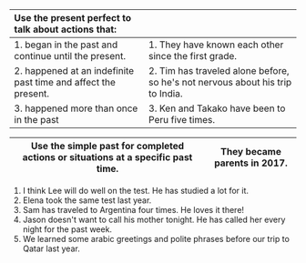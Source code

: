 | Use the present perfect to talk about actions that: | | 
| :---| --- |
|1. began in the past and continue until the present. | 1. They have known each other since the first grade. |
|2. happened at an indefinite past time and affect the present. |2. Tim has traveled alone before, so he's not nervous about his trip to India. | 
| 3. happened more than once in the past |3. Ken and Takako have been to Peru five times.|



| Use the simple past for completed actions or situations at a specific past time. | They became parents in 2017. |
| --- | --- | 

1. I think Lee will do well on the test. He has studied a lot for it.
2. Elena took the same test last year.
3. Sam has traveled to Argentina four times. He loves it there!
4. Jason doesn't want to call his mother tonight. He has called her every night for the past week.
5. We learned some arabic greetings and polite phrases before our trip to Qatar last year.

